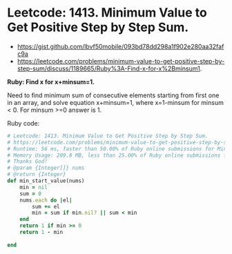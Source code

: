 # Leetcode: 1413. Minimum Value to Get Positive Step by Step Sum.

- https://gist.github.com/lbvf50mobile/093bd78dd298a1f902e280aa32fafc9a
- https://leetcode.com/problems/minimum-value-to-get-positive-step-by-step-sum/discuss/1189665/Ruby%3A-Find-x-for-x%2Bminsum1.


**Ruby: Find x for x+minsum=1.**

Need to find minimum sum of consecutive elements starting from first one in an array, and solve equation x+minsum=1, where x=1-minsum for minsum < 0. For minsum >=0 answer is 1.

Ruby code:
```Ruby
# Leetcode: 1413. Minimum Value to Get Positive Step by Step Sum.
# https://leetcode.com/problems/minimum-value-to-get-positive-step-by-step-sum/
# Runtime: 56 ms, faster than 50.00% of Ruby online submissions for Minimum Value to Get Positive Step by Step Sum.
# Memory Usage: 209.8 MB, less than 25.00% of Ruby online submissions for Minimum Value to Get Positive Step by Step Sum.
# Thanks God!
# @param {Integer[]} nums
# @return {Integer}
def min_start_value(nums)
    min = nil
    sum = 0
    nums.each do |el|
        sum += el
        min = sum if min.nil? || sum < min
    end
    return 1 if min >= 0
    return 1 - min
    
end
```

